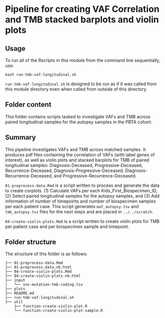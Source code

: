 # Pipeline for creating VAF Correlation and TMB stacked barplots and violin plots

## Usage

To run all of the Rscripts in this module from the command line sequentially, use:

```
bash run-tmb-vaf-longitudinal.sh
```

`run-tmb-vaf-longitudinal.sh` is designed to be run as if it was called from this module directory even when called from outside of this directory.

## Folder content

This folder contains scripts tasked to investigate VAFs and TMB across paired longitudinal samples for the autopsy samples in the PBTA cohort.

## Summary 
This pipeline investigates VAFs and TMB across matched samples. It produces pdf files containing the correlation of VAFs (with label genes of interest), as well as violin plots and stacked barplots for TMB of paired longitudinal samples: Diagnosis-Deceased, Progressive-Deceased, Recurrence-Deceased, Diagnosis-Progressive-Deceased, Diagnosis-Recurrence-Deceased, and Progressive-Recurrence-Deceased.

`01-preprocess-data.Rmd` is a script written to process and generate the data to create corplots. (1) Calculate VAFs per each Kids_First_Biospecimen_ID, (2) Select paired longitudinal samples for the autopsy samples, and (3) Add information of number of timepoints and number of biospecimen samples per each patient case. This script generates `maf_autopsy.tsv` and `tmb_autopsy.tsv` files for the next steps and are placed in `../../scratch`.

`04-create-violin-plots.Rmd` is a script written to create violin plots for TMB per patient case and per biospecimen sample and timepoint.

## Folder structure 

The structure of this folder is as follows:

```
├── 01-preprocess-data.Rmd
├── 01-preprocess-data.nb.html
├── 04-create-violin-plots.Rmd
├── 04-create-violin-plots.nb.html
├── input
│   └── snv-mutation-tmb-coding.tsv
├── plots
├── README.md
├── run-tmb-vaf-longitudinal.sh
├── util
    ├── function-create-violin-plot.R
    └── function-create-violin-plot-sample.R
```
